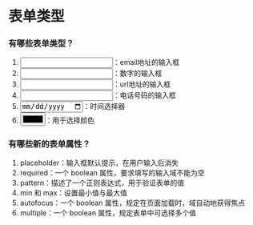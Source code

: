 # 表单类型

### 有哪些表单类型？
1.  <input type="email" />：email地址的输入框
2.  <input type="number" />：数字的输入框
3.  <input type="url" />：url地址的输入框
4.  <input type="tel" />：电话号码的输入框
5.  <input type="date" />：时间选择器
6.  <input type="color" />：用于选择颜色

### 有哪些新的表单属性？
1.  placeholder：输入框默认提示，在用户输入后消失
2.  required：一个 boolean 属性，要求填写的输入域不能为空
3.  pattern：描述了一个正则表达式，用于验证表单的值
4.  min 和 max：设置最小值与最大值
5.  autofocus：一个 boolean 属性，规定在页面加载时，域自动地获得焦点
6.  multiple：一个 boolean 属性，规定表单中可选择多个值

### 